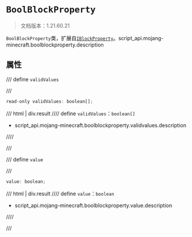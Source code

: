 # `BoolBlockProperty`

> 文档版本：1.21.60.21

`BoolBlockProperty`类，扩展自[`IBlockProperty`](./iblockproperty.md)。script_api.mojang-minecraft.boolblockproperty.description

## 属性

/// define
`validValues`


///

```js
read-only validValues: boolean[];
```

/// html | div.result
//// define
`validValues`：`boolean[]`

- script_api.mojang-minecraft.boolblockproperty.validvalues.description


////

///


/// define
`value`


///

```js
value: boolean;
```

/// html | div.result
//// define
`value`：`boolean`

- script_api.mojang-minecraft.boolblockproperty.value.description


////

///


